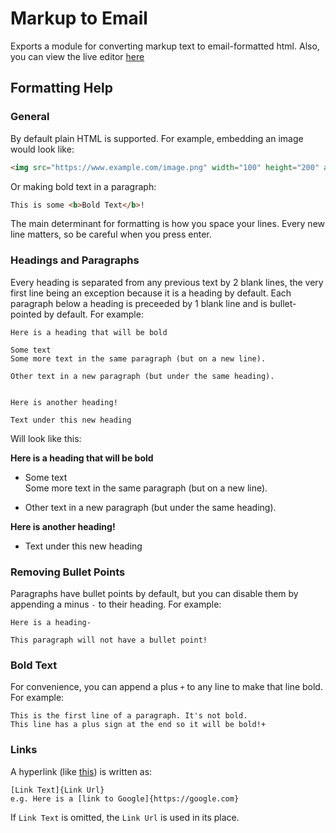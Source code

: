 # Markup to Email

Exports a module for converting markup text to email-formatted html.
Also, you can view the live editor [here](https://wyattades.github.com/markup-to-email)

## Formatting Help

### General

By default plain HTML is supported. For example, embedding an image would look like: 
```html
<img src="https://www.example.com/image.png" width="100" height="200" alt="Optional info about the image"/> 
```
Or making bold text in a paragraph:
```html
This is some <b>Bold Text</b>!
```

The main determinant for formatting is how you space your lines. Every new line matters, so be careful when you press enter.

### Headings and Paragraphs
Every heading is separated from any previous text by 2 blank lines, the very first line being an exception because it is a heading by default. Each paragraph below a heading is preceeded by 1 blank line and is bullet-pointed by default. For example:
```
Here is a heading that will be bold

Some text
Some more text in the same paragraph (but on a new line).

Other text in a new paragraph (but under the same heading).


Here is another heading!

Text under this new heading
```
Will look like this:

<b>Here is a heading that will be bold</b>

- Some text<br/>Some more text in the same paragraph (but on a new line).

- Other text in a new paragraph (but under the same heading).


<b>Here is another heading!</b>

- Text under this new heading

### Removing Bullet Points
Paragraphs have bullet points by default, but you can disable them by appending a minus `-` to their heading. For example:
```
Here is a heading-

This paragraph will not have a bullet point!
```

### Bold Text
For convenience, you can append a plus `+` to any line to make that line bold. For example:
```
This is the first line of a paragraph. It's not bold.
This line has a plus sign at the end so it will be bold!+
```

### Links
A hyperlink (like [this](#general)) is written as:
```
[Link Text]{Link Url}
e.g. Here is a [link to Google]{https://google.com}
```
If `Link Text` is omitted, the `Link Url` is used in its place.
